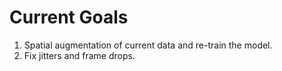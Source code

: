 # Current Goals
1. Spatial augmentation of current data and re-train the model.
2. Fix jitters and frame drops.
   
